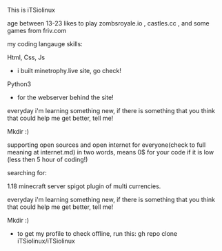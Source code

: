 This is iTSiolinux

age between 13-23
likes to play zombsroyale.io , castles.cc , and some games from friv.com

my coding langauge skills:

Html, Css, Js
- i built minetrophy.live site, go check!

Python3
- for the webserver behind the site!

everyday i'm learning something new,
if there is something that you think that could help me get better, 
tell me!

Mkdir :)

supporting open sources
and open internet for everyone(check to full meaning at internet.md)
in two words, means 0$ for your code if it is low (less then 5 hour of coding!)

searching for:

 1.18 minecraft server spigot plugin of multi currencies.


everyday i'm learning something new,
if there is something that you think that could help me get better,
tell me!

Mkdir :)
- to get my profile to check offline, run this:
gh repo clone iTSiolinux/iTSiolinux
